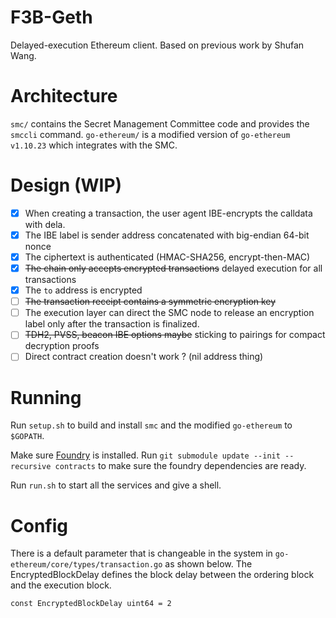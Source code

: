 # F3B-Geth
Delayed-execution Ethereum client.
Based on previous work by Shufan Wang.

# Architecture
`smc/` contains the Secret Management Committee code and provides the `smccli` command.
`go-ethereum/` is a modified version of `go-ethereum v1.10.23` which integrates with the SMC.

# Design (WIP)

- [x] When creating a transaction, the user agent IBE-encrypts the calldata with dela.
- [x] The IBE label is sender address concatenated with big-endian 64-bit nonce
- [x] The ciphertext is authenticated (HMAC-SHA256, encrypt-then-MAC)
- [x] ~~The chain only accepts encrypted transactions~~ delayed execution for all transactions
- [x] The `to` address is encrypted
- [ ] ~~The transaction receipt contains a symmetric encryption key~~
- [ ] The execution layer can direct the SMC node to release an encryption label only after the transaction is finalized.
- [ ] ~~TDH2, PVSS, beacon IBE options maybe~~ sticking to pairings for compact decryption proofs
- [ ] Direct contract creation doesn't work ? (nil address thing)

# Running
Run `setup.sh` to build and install `smc` and the modified `go-ethereum` to `$GOPATH`.

Make sure [Foundry](https://getfoundry.sh/) is installed.
Run `git submodule update --init --recursive contracts` to make sure the foundry dependencies are ready.

Run `run.sh` to start all the services and give a shell.

# Config
There is a default parameter that is changeable in the system in `go-ethereum/core/types/transaction.go` as shown below. The EncryptedBlockDelay defines the block delay between the ordering block and the execution block.
```
const EncryptedBlockDelay uint64 = 2
```
